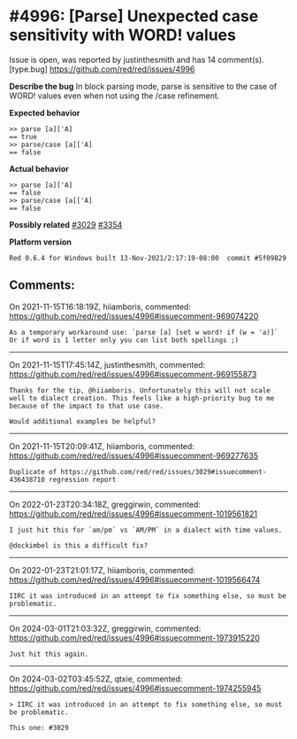 
#4996: [Parse] Unexpected case sensitivity with WORD! values
================================================================================
Issue is open, was reported by justinthesmith and has 14 comment(s).
[type.bug]
<https://github.com/red/red/issues/4996>

**Describe the bug**
In block parsing mode, parse is sensitive to the case of WORD! values even when not using the /case refinement.

**Expected behavior**
```
>> parse [a]['A]
== true
>> parse/case [a]['A]
== false
```
**Actual behavior**
```
>> parse [a]['A]
== false
>> parse/case [a]['A]
== false
```
**Possibly related**
[#3029](https://github.com/red/red/issues/3029)
[#3354](https://github.com/red/red/issues/3554)

**Platform version**
```
Red 0.6.4 for Windows built 13-Nov-2021/2:17:19-08:00  commit #5f09829
```



Comments:
--------------------------------------------------------------------------------

On 2021-11-15T16:18:19Z, hiiamboris, commented:
<https://github.com/red/red/issues/4996#issuecomment-969074220>

    As a temporary workaround use: `parse [a] [set w word! if (w = 'a)]`
    Or if word is 1 letter only you can list both spellings ;)

--------------------------------------------------------------------------------

On 2021-11-15T17:45:14Z, justinthesmith, commented:
<https://github.com/red/red/issues/4996#issuecomment-969155873>

    Thanks for the tip, @hiiamboris. Unfortunately this will not scale well to dialect creation. This feels like a high-priority bug to me because of the impact to that use case.
    
    Would additional examples be helpful?

--------------------------------------------------------------------------------

On 2021-11-15T20:09:41Z, hiiamboris, commented:
<https://github.com/red/red/issues/4996#issuecomment-969277635>

    Duplicate of https://github.com/red/red/issues/3029#issuecomment-436438710 regression report

--------------------------------------------------------------------------------

On 2022-01-23T20:34:18Z, greggirwin, commented:
<https://github.com/red/red/issues/4996#issuecomment-1019561821>

    I just hit this for `am/pm` vs `AM/PM` in a dialect with time values. 
    
    @dockimbel is this a difficult fix?

--------------------------------------------------------------------------------

On 2022-01-23T21:01:17Z, hiiamboris, commented:
<https://github.com/red/red/issues/4996#issuecomment-1019566474>

    IIRC it was introduced in an attempt to fix something else, so must be problematic.

--------------------------------------------------------------------------------

On 2024-03-01T21:03:32Z, greggirwin, commented:
<https://github.com/red/red/issues/4996#issuecomment-1973915220>

    Just hit this again.

--------------------------------------------------------------------------------

On 2024-03-02T03:45:52Z, qtxie, commented:
<https://github.com/red/red/issues/4996#issuecomment-1974255945>

    > IIRC it was introduced in an attempt to fix something else, so must be problematic.
    
    This one: #3029 

